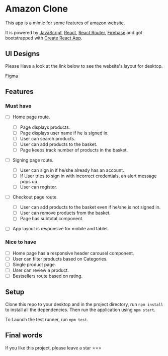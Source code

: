 # Amazon Clone

This app is a mimic for some features of amazon website.

It is powered by [JavaScript](https://developer.mozilla.org/en-US/docs/Web/JavaScript), [React](https://reactjs.org/), [React Router](https://reactrouter.com/docs/en/v6/getting-started/overview), [Firebase](https://firebase.google.com/?gclid=Cj0KCQiAmeKQBhDvARIsAHJ7mF7rJ29dNE0MxeR6gwd-VqI8IKpNNsHNJ0YvFRMQY7ck93OE45wRgusaAjn_EALw_wcB&gclsrc=aw.ds) and got bootstrapped with [Create React App](https://github.com/facebook/create-react-app).

## UI Designs

Please Have a look at the link below to see the website's layout for desktop.

[Figma](https://www.figma.com/file/6q2dSJ1VpRwIEBphuzKVRd/amazone-clone?node-id=0%3A1)

## Features

### Must have

- [ ] Home page route.

  - [ ] Page displays products.
  - [ ] Page displays user name if he is signed in.
  - [ ] User can search products.
  - [ ] User can add products to the basket.
  - [ ] Page keeps track number of products in the basket.

- [ ] Signing page route.

  - [ ] User can sign in if he/she already has an account.
  - [ ] If User tries to sign in with incorrect credentials, an alert message pops up.
  - [ ] User can register.

- [ ] Checkout page route.
  - [ ] User can add products to the basket even if he/she is not signed in.
  - [ ] User can remove products from the basket.
  - [ ] Page has subtotal component.
- [ ] App layout is responsive for mobile and tablet.

### Nice to have

- [ ] Home page has a responsive header carousel component.
- [ ] User can filter products based on Categories.
- [ ] Single product page.
- [ ] User can review a product.
- [ ] Bestsellers route based on rating.

## Setup

Clone this repo to your desktop and in the project directory, run `npm install` to install all the dependencies.
Then run the application using `npm start`.

To Launch the test runner, run `npm test`.

## Final words

If you like this project, please leave a star :star::star::star:
